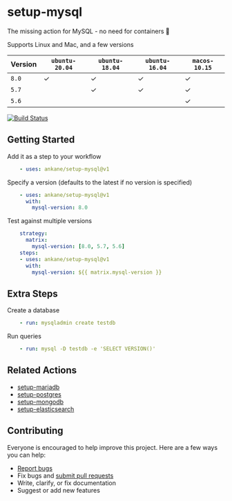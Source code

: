 # setup-mysql

The missing action for MySQL - no need for containers :tada:

Supports Linux and Mac, and a few versions

Version | `ubuntu-20.04` | `ubuntu-18.04` | `ubuntu-16.04` | `macos-10.15`
--- | --- | --- | --- | ---
`8.0` | ✓ | ✓ | ✓ | ✓
`5.7` | | ✓ | ✓ | ✓
`5.6` | | | | ✓

[![Build Status](https://github.com/ankane/setup-mysql/workflows/build/badge.svg?branch=v1)](https://github.com/ankane/setup-mysql/actions)

## Getting Started

Add it as a step to your workflow

```yml
    - uses: ankane/setup-mysql@v1
```

Specify a version (defaults to the latest if no version is specified)

```yml
    - uses: ankane/setup-mysql@v1
      with:
        mysql-version: 8.0
```

Test against multiple versions

```yml
    strategy:
      matrix:
        mysql-version: [8.0, 5.7, 5.6]
    steps:
    - uses: ankane/setup-mysql@v1
      with:
        mysql-version: ${{ matrix.mysql-version }}
```

## Extra Steps

Create a database

```yml
    - run: mysqladmin create testdb
```

Run queries

```yml
    - run: mysql -D testdb -e 'SELECT VERSION()'
```

## Related Actions

- [setup-mariadb](https://github.com/ankane/setup-mariadb)
- [setup-postgres](https://github.com/ankane/setup-postgres)
- [setup-mongodb](https://github.com/ankane/setup-mongodb)
- [setup-elasticsearch](https://github.com/ankane/setup-elasticsearch)

## Contributing

Everyone is encouraged to help improve this project. Here are a few ways you can help:

- [Report bugs](https://github.com/ankane/setup-mysql/issues)
- Fix bugs and [submit pull requests](https://github.com/ankane/setup-mysql/pulls)
- Write, clarify, or fix documentation
- Suggest or add new features
